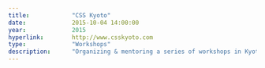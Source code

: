 ```yaml
---
title:            "CSS Kyoto"
date:             2015-10-04 14:00:00
year:             2015
hyperlink:        http://www.csskyoto.com
type:             "Workshops"
description:      "Organizing & mentoring a series of workshops in Kyoto, Japan for people who want to learn how to design with CSS."
---
```



